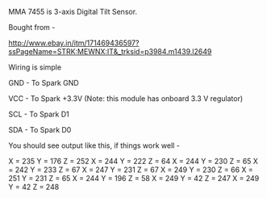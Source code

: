 MMA 7455 is 3-axis Digital Tilt Sensor. 

Bought from - 


http://www.ebay.in/itm/171469436597?ssPageName=STRK:MEWNX:IT&_trksid=p3984.m1439.l2649 

Wiring is simple 

GND - To Spark  GND

VCC - To Spark  +3.3V (Note: this module has onboard 3.3 V regulator)

SCL - To Spark D1

SDA - To Spark D0

You should see output like this, if things work well - 

X = 235   Y = 176   Z = 252
X = 244   Y = 222   Z = 64
X = 244   Y = 230   Z = 65
X = 242   Y = 233   Z = 67
X = 247   Y = 231   Z = 67
X = 249   Y = 230   Z = 66
X = 251   Y = 231   Z = 65
X = 244   Y = 196   Z = 58
X = 249   Y = 42   Z = 247
X = 249   Y = 42   Z = 248

